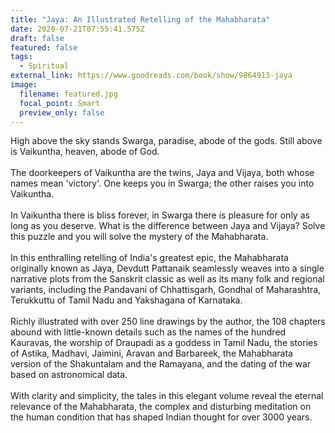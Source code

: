 ```yaml
---
title: "Jaya: An Illustrated Retelling of the Mahabharata"
date: 2020-07-21T07:55:41.575Z
draft: false
featured: false
tags:
  - Spiritual
external_link: https://www.goodreads.com/book/show/9864913-jaya
image:
  filename: featured.jpg
  focal_point: Smart
  preview_only: false
---
```

High above the sky stands Swarga, paradise, abode of the gods. Still above is Vaikuntha, heaven, abode of God.\
\
The doorkeepers of Vaikuntha are the twins, Jaya and Vijaya, both whose names mean 'victory'. One keeps you in Swarga; the other raises you into Vaikuntha.\
\
In Vaikuntha there is bliss forever, in Swarga there is pleasure for only as long as you deserve. What is the difference between Jaya and Vijaya? Solve this puzzle and you will solve the mystery of the Mahabharata.\
\
In this enthralling retelling of India's greatest epic, the Mahabharata originally known as Jaya, Devdutt Pattanaik seamlessly weaves into a single narrative plots from the Sanskrit classic as well as its many folk and regional variants, including the Pandavani of Chhattisgarh, Gondhal of Maharashtra, Terukkuttu of Tamil Nadu and Yakshagana of Karnataka.\
\
Richly illustrated with over 250 line drawings by the author, the 108 chapters abound with little-known details such as the names of the hundred Kauravas, the worship of Draupadi as a goddess in Tamil Nadu, the stories of Astika, Madhavi, Jaimini, Aravan and Barbareek, the Mahabharata version of the Shakuntalam and the Ramayana, and the dating of the war based on astronomical data.\
\
With clarity and simplicity, the tales in this elegant volume reveal the eternal relevance of the Mahabharata, the complex and disturbing meditation on the human condition that has shaped Indian thought for over 3000 years.